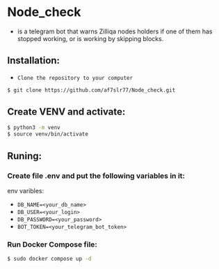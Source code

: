 # Node_check 
  - is a telegram bot that warns Zilliqa nodes holders if one of them has stopped working, or is working by skipping blocks.
## Installation:
 * `Сlone the repository to your computer`
```bash
$ git clone https://github.com/af7slr77/Node_check.git
```

## Create VENV and activate:
```bash
$ python3 -m venv
$ source venv/bin/activate
```
## Runing:
### Create file .env and put the following variables in it:
env varibles:
 * `DB_NAME=<your_db_name>`
 * `DB_USER=<your_login>`
 * `DB_PASSWORD=<your_password>`
 * `BOT_TOKEN=<your_telegram_bot_token>`

### Run Docker Compose file:
```bash
$ sudo docker compose up -d
```
